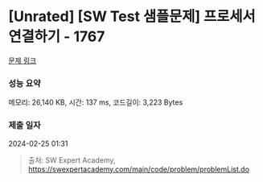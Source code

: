 # [Unrated] [SW Test 샘플문제] 프로세서 연결하기 - 1767 

[문제 링크](https://swexpertacademy.com/main/code/problem/problemDetail.do?contestProbId=AV4suNtaXFEDFAUf) 

### 성능 요약

메모리: 26,140 KB, 시간: 137 ms, 코드길이: 3,223 Bytes

### 제출 일자

2024-02-25 01:31



> 출처: SW Expert Academy, https://swexpertacademy.com/main/code/problem/problemList.do